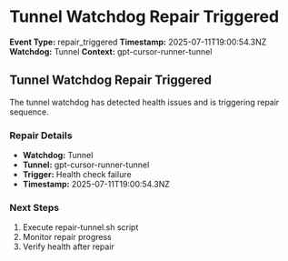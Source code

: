 # Tunnel Watchdog Repair Triggered

**Event Type:** repair_triggered
**Timestamp:** 2025-07-11T19:00:54.3NZ
**Watchdog:** Tunnel
**Context:** gpt-cursor-runner-tunnel


## Tunnel Watchdog Repair Triggered

The tunnel watchdog has detected health issues and is triggering repair sequence.

### Repair Details
- **Watchdog:** Tunnel
- **Tunnel:** gpt-cursor-runner-tunnel
- **Trigger:** Health check failure
- **Timestamp:** 2025-07-11T19:00:54.3NZ

### Next Steps
1. Execute repair-tunnel.sh script
2. Monitor repair progress
3. Verify health after repair


